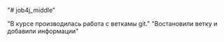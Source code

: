 "# job4j_middle" 

"В курсе производилась работа с веткамы git."
"Востановили ветку и добавили информации"

